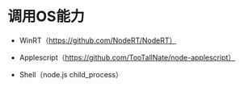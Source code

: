 # 调用OS能力

*    WinRT（https://github.com/NodeRT/NodeRT）

*    Applescript（https://github.com/TooTallNate/node-applescript）

*    Shell（node.js child_process）